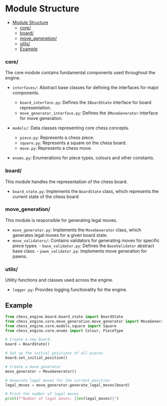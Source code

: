 # Module Structure

<!--toc:start-->
- [Module Structure](#module-structure)
  - [core/](#core)
  - [board/](#board)
  - [move_generation/](#movegeneration)
  - [utils/](#utils)
  - [Example](#example)
<!--toc:end-->

### core/

The core module contains fundamental components used throughout the engine.

- `interfaces/`: Abstract base classes for defining the interfaces for major components.
  - `board_interface.py`: Defines the `IBoardState` interface for board representation.
  - `move_generator_interface.py`: Defines the `IMoveGenerator` interface for move generation.

- `models/`: Data classes representing core chess concepts.
  - `piece.py`: Represents a chess piece.
  - `square.py`: Represents a square on the chess board.
  - `move.py`: Represents a chess move.

- `enums.py`: Enumerations for piece types, colours and other constants.

### board/

This module handles the representation of the chess board.

- `board_state.py`: Implements the `BoardState` class, which represents the current state of the chess board

### move_generation/

This module is responsible for generating legal moves.

- `move_generator.py`: Implements the `MoveGenerator` class, which generates legal moves for a given board state.
- `move_validators/`: Contains validators for generating moves for specific piece types.
        - `base_validator.py`: Defines the `BaseValidator` abstract base class.
        - `pawn_validator.py`: Implements move generation for pawns.

### utils/

Utility functions and classes used across the engine.

- `logger.py`: Provides logging functionality for the engine.

## Example

```python
from chess_engine.board.board_state import BoardState
from chess_engine.core.move_generation.move_generator import MoveGenerator
from chess_engine.core.models.square import Square
from chess_engine.core.enums import Colour, PieceType

# Create a new board
board = BoardState()

# Set up the initial positions of all pieces
board.set_initial_position()

# Create a move generator
move_generator = MoveGenerator()

# Generate legal moves for the current position
legal_moves = move_generator.generate_legal_moves(board)

# Print the number of legal moves
print(f"Number of legal moves: {len(legal_moves)}")
```
